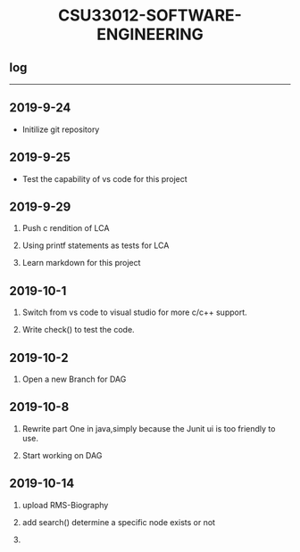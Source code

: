 # <center>CSU33012-SOFTWARE-ENGINEERING</center>

## log

---

## 2019-9-24

- Initilize git repository

## 2019-9-25

- Test the capability of vs code for this project

## 2019-9-29

1. Push c rendition of LCA

2. Using printf statements as tests for LCA

3. Learn markdown for this project
   
## 2019-10-1
1. Switch from vs code to visual studio for more c/c++ support.

2. Write check() to test the code.
   
## 2019-10-2
1. Open a new Branch for DAG

## 2019-10-8
1. Rewrite part One in java,simply because the Junit ui is too friendly to use.

1. Start working on DAG

## 2019-10-14
1. upload RMS-Biography

1. add search() determine a specific node exists or not

1.
